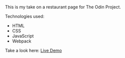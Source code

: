 This is my take on a restaurant page for The Odin Project.

Technologies used:
- HTML
- CSS
- JavaScript
- Webpack

Take a look here: [Live Demo](https://dasbobbit.github.io/restaurant_page/)